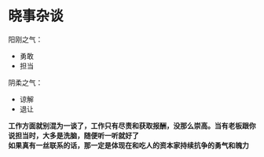 # 晓事杂谈
阳刚之气：
- 勇敢
- 担当
  
阴柔之气：
- 谅解
- 退让
  
**工作方面就别混为一谈了，工作只有尽责和获取报酬，没那么崇高。当有老板跟你说担当时，大多是洗脑，随便听一听就好了**  
**如果真有一丝联系的话，那一定是体现在和吃人的资本家持续抗争的勇气和魄力**

